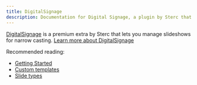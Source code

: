 ```yaml
---
title: DigitalSignage
description: Documentation for Digital Signage, a plugin by Sterc that lets you manage slideshows for narrow casting.
---
```


[DigitalSignage](https://modmore.com/digitalsignage/) is a premium extra by Sterc that lets you manage slideshows for narrow casting. [Learn more about DigitalSignage](https://modmore.com/digitalsignage/)

Recommended reading:

- [Getting Started](Getting_Started)
- [Custom templates](Custom_Templates)
- [Slide types](Slide_Types)
